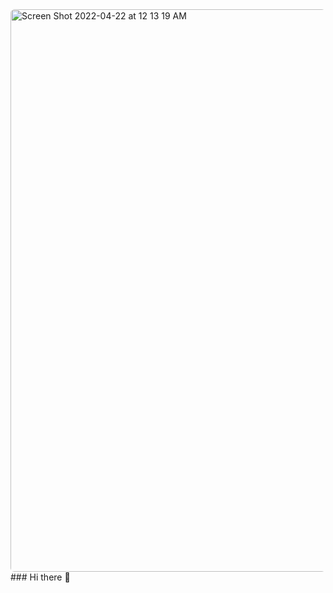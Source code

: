 <img style="border-radius: 6px;" width="900" alt="Screen Shot 2022-04-22 at 12 13 19 AM" src="https://user-images.githubusercontent.com/62409790/164599587-82448643-0633-4aad-9c06-bdec9b8da901.png">
### Hi there 👋
<!--
**Pixelated-Nelly/Pixelated-Nelly** is a ✨ _special_ ✨ repository because its `README.md` (this file) appears on your GitHub profile.

Here are some ideas to get you started:

- 🔭 I’m currently working on ...
- 🌱 I’m currently learning ...
- 👯 I’m looking to collaborate on ...
- 🤔 I’m looking for help with ...
- 💬 Ask me about ...
- 📫 How to reach me: ...
- 😄 Pronouns: ...
- ⚡ Fun fact: ...
-->
